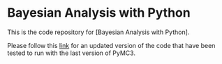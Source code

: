 # Bayesian Analysis with Python

This is the code repository for [Bayesian Analysis with Python].

Please follow this [link](https://github.com/aloctavodia/BAP) for an updated version of the code that have been tested to run with the last version of PyMC3.


